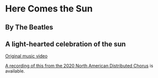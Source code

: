#  Here Comes the Sun
## By The Beatles
## A light-hearted celebration of the sun

[Original music video](https://www.youtube.com/watch?v=TmBTYK7XZQk)

[A recording of this from the 2020 North American Distributed Chorus](https://www.jefftk.com/solstice-2020/09-here-comes-the-sun--2020-12-20-023614.mp3) is available.